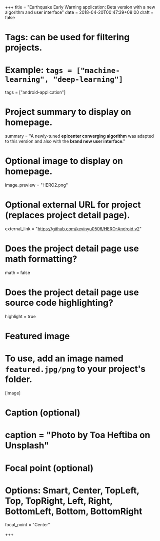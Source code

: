 +++
title = "Earthquake Early Warning application: Beta version with a new algorithm and user interface"
date = 2018-04-20T00:47:39+08:00
draft = false

# Tags: can be used for filtering projects.
# Example: `tags = ["machine-learning", "deep-learning"]`
tags = ["android-application"]

# Project summary to display on homepage.
summary = "A newly-tuned **epicenter converging algorithm** was adapted to this version and also with the **brand new user interface**."

# Optional image to display on homepage.
image_preview = "HERO2.png"

# Optional external URL for project (replaces project detail page).
external_link = "https://github.com/kevinyu0506/HERO-Android.v2"

# Does the project detail page use math formatting?
math = false

# Does the project detail page use source code highlighting?
highlight = true

# Featured image
# To use, add an image named `featured.jpg/png` to your project's folder. 
[image]
  # Caption (optional)
  # caption = "Photo by Toa Heftiba on Unsplash"

  # Focal point (optional)
  # Options: Smart, Center, TopLeft, Top, TopRight, Left, Right, BottomLeft, Bottom, BottomRight
  focal_point = "Center"

+++
